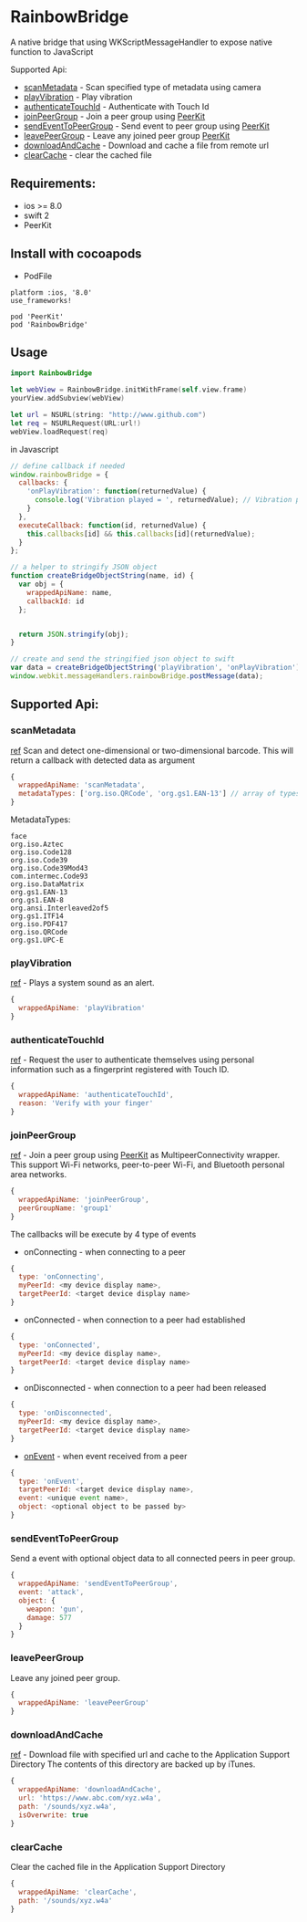 # RainbowBridge
A native bridge that using WKScriptMessageHandler to expose native function to JavaScript

Supported Api:
* [scanMetadata](#scanmetadata) - Scan specified type of metadata using camera
* [playVibration](#playvibration) - Play vibration
* [authenticateTouchId](#authenticatetouchid) - Authenticate with Touch Id
* [joinPeerGroup](#joinpeergroup) - Join a peer group using [PeerKit](#https://github.com/jpsim/PeerKit.git)
* [sendEventToPeerGroup](#sendeventtopeergroup) - Send event to peer group using [PeerKit](#https://github.com/jpsim/PeerKit.git)
* [leavePeerGroup](#leavepeergroup) - Leave any joined peer group [PeerKit](#https://github.com/jpsim/PeerKit.git)
* [downloadAndCache](#downloadandcache) - Download and cache a file from remote url
* [clearCache](#clearcache) - clear the cached file

## Requirements:
* ios >= 8.0
* swift 2
* PeerKit

## Install with cocoapods
* PodFile
```
platform :ios, '8.0'
use_frameworks!

pod 'PeerKit'
pod 'RainbowBridge'
```

## Usage
```swift
import RainbowBridge

let webView = RainbowBridge.initWithFrame(self.view.frame)
yourView.addSubview(webView)

let url = NSURL(string: "http://www.github.com")
let req = NSURLRequest(URL:url!)
webView.loadRequest(req)
```

in Javascript
```javascript
// define callback if needed
window.rainbowBridge = {
  callbacks: {
    'onPlayVibration': function(returnedValue) {
      console.log('Vibration played = ', returnedValue); // Vibration played = true
    }
  },
  executeCallback: function(id, returnedValue) {
    this.callbacks[id] && this.callbacks[id](returnedValue);
  }
};

// a helper to stringify JSON object
function createBridgeObjectString(name, id) {
  var obj = {
    wrappedApiName: name,
    callbackId: id
  };


  return JSON.stringify(obj);
}

// create and send the stringified json object to swift
var data = createBridgeObjectString('playVibration', 'onPlayVibration');
window.webkit.messageHandlers.rainbowBridge.postMessage(data);
```

## Supported Api:

### scanMetadata ###
[ref](https://developer.apple.com/library/ios/documentation/AVFoundation/Reference/AVMetadataMachineReadableCodeObject_Class/#//apple_ref/occ/instp/AVMetadataMachineReadableCodeObject/stringValue)
Scan and detect one-dimensional or two-dimensional barcode.
This will return a callback with detected data as argument

```javascript
{
  wrappedApiName: 'scanMetadata',
  metadataTypes: ['org.iso.QRCode', 'org.gs1.EAN-13'] // array of types to be detected
}
```
MetadataTypes:
```
face
org.iso.Aztec
org.iso.Code128
org.iso.Code39
org.iso.Code39Mod43 
com.intermec.Code93
org.iso.DataMatrix
org.gs1.EAN-13
org.gs1.EAN-8
org.ansi.Interleaved2of5
org.gs1.ITF14
org.iso.PDF417
org.iso.QRCode
org.gs1.UPC-E
```

### playVibration ###
[ref](https://developer.apple.com/library/ios/documentation/AudioToolbox/Reference/SystemSoundServicesReference/#//apple_ref/c/func/AudioServicesPlayAlertSound) -
Plays a system sound as an alert.
```javascript
{
  wrappedApiName: 'playVibration'
}
```

### authenticateTouchId ###
[ref](https://developer.apple.com/library/prerelease/ios/documentation/LocalAuthentication/Reference/LAContext_Class/index.html#//apple_ref/occ/instm/LAContext) -
Request the user to authenticate themselves using personal information such as a fingerprint registered with Touch ID.
```javascript
{
  wrappedApiName: 'authenticateTouchId',
  reason: 'Verify with your finger'
}
```
### joinPeerGroup ###
[ref](https://developer.apple.com/library/prerelease/ios/documentation/MultipeerConnectivity/Reference/MultipeerConnectivityFramework) - 
Join a peer group using [PeerKit](#https://github.com/jpsim/PeerKit.git) as MultipeerConnectivity wrapper.
This support Wi-Fi networks, peer-to-peer Wi-Fi, and Bluetooth personal area networks.
```javascript
{
  wrappedApiName: 'joinPeerGroup',
  peerGroupName: 'group1'
}
```

The callbacks will be execute by 4 type of events
* onConnecting - when connecting to a peer
```javascript
{
  type: 'onConnecting',
  myPeerId: <my device display name>,
  targetPeerId: <target device display name>
}
```

* onConnected - when connection to a peer had established
```javascript
{
  type: 'onConnected',
  myPeerId: <my device display name>,
  targetPeerId: <target device display name>
}
```

* onDisconnected - when connection to a peer had been released
```javascript
{
  type: 'onDisconnected',
  myPeerId: <my device display name>,
  targetPeerId: <target device display name>
}
```

* [onEvent](#sendeventtopeergroup) - when event received from a peer
```javascript
{
  type: 'onEvent',
  targetPeerId: <target device display name>,
  event: <unique event name>,
  object: <optional object to be passed by>
}
```

### sendEventToPeerGroup ###
Send a event with optional object data to all connected peers in peer group.
```javascript
{
  wrappedApiName: 'sendEventToPeerGroup',
  event: 'attack',
  object: {
    weapon: 'gun',
    damage: 577
  }
}
```

### leavePeerGroup ###
Leave any joined peer group.
```javascript
{
  wrappedApiName: 'leavePeerGroup'
}
```

### downloadAndCache ###
[ref](https://developer.apple.com/library/ios/documentation/FileManagement/Conceptual/FileSystemProgrammingGuide/FileSystemOverview) - 
Download file with specified url and cache to the Application Support Directory
The contents of this directory are backed up by iTunes.
```javascript
{
  wrappedApiName: 'downloadAndCache',
  url: 'https://www.abc.com/xyz.w4a',
  path: '/sounds/xyz.w4a',
  isOverwrite: true
}
```

### clearCache ###
Clear the cached file in the Application Support Directory
```javascript
{
  wrappedApiName: 'clearCache',
  path: '/sounds/xyz.w4a'
}
```
